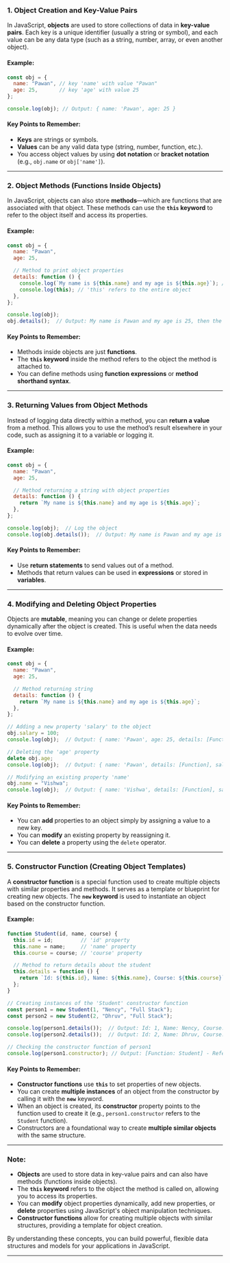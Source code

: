 ### **1. Object Creation and Key-Value Pairs**

In JavaScript, **objects** are used to store collections of data in **key-value pairs**. Each key is a unique identifier (usually a string or symbol), and each value can be any data type (such as a string, number, array, or even another object).

#### **Example:**

```javascript
const obj = {
  name: "Pawan", // key 'name' with value "Pawan"
  age: 25,       // key 'age' with value 25
};

console.log(obj); // Output: { name: 'Pawan', age: 25 }
```

#### **Key Points to Remember:**
- **Keys** are strings or symbols.
- **Values** can be any valid data type (string, number, function, etc.).
- You access object values by using **dot notation** or **bracket notation** (e.g., `obj.name` or `obj['name']`).

---

### **2. Object Methods (Functions Inside Objects)**

In JavaScript, objects can also store **methods**—which are functions that are associated with that object. These methods can use the **`this` keyword** to refer to the object itself and access its properties.

#### **Example:**

```javascript
const obj = {
  name: "Pawan",
  age: 25,

  // Method to print object properties
  details: function () {
    console.log(`My name is ${this.name} and my age is ${this.age}`); // 'this' refers to the object
    console.log(this); // 'this' refers to the entire object
  },
};

console.log(obj);
obj.details();  // Output: My name is Pawan and my age is 25, then the entire object
```

#### **Key Points to Remember:**
- Methods inside objects are just **functions**.
- The **`this` keyword** inside the method refers to the object the method is attached to.
- You can define methods using **function expressions** or **method shorthand syntax**.

---

### **3. Returning Values from Object Methods**

Instead of logging data directly within a method, you can **return a value** from a method. This allows you to use the method’s result elsewhere in your code, such as assigning it to a variable or logging it.

#### **Example:**

```javascript
const obj = {
  name: "Pawan",
  age: 25,

  // Method returning a string with object properties
  details: function () {
    return `My name is ${this.name} and my age is ${this.age}`;
  },
};

console.log(obj);  // Log the object
console.log(obj.details());  // Output: My name is Pawan and my age is 25
```

#### **Key Points to Remember:**
- Use **return statements** to send values out of a method.
- Methods that return values can be used in **expressions** or stored in **variables**.

---

### **4. Modifying and Deleting Object Properties**

Objects are **mutable**, meaning you can change or delete properties dynamically after the object is created. This is useful when the data needs to evolve over time.

#### **Example:**

```javascript
const obj = {
  name: "Pawan",
  age: 25,

  // Method returning string
  details: function () {
    return `My name is ${this.name} and my age is ${this.age}`;
  },
};

// Adding a new property 'salary' to the object
obj.salary = 100;
console.log(obj);  // Output: { name: 'Pawan', age: 25, details: [Function], salary: 100 }

// Deleting the 'age' property
delete obj.age;
console.log(obj);  // Output: { name: 'Pawan', details: [Function], salary: 100 }

// Modifying an existing property 'name'
obj.name = "Vishwa";
console.log(obj);  // Output: { name: 'Vishwa', details: [Function], salary: 100 }
```

#### **Key Points to Remember:**
- You can **add** properties to an object simply by assigning a value to a new key.
- You can **modify** an existing property by reassigning it.
- You can **delete** a property using the `delete` operator.

---

### **5. Constructor Function (Creating Object Templates)**

A **constructor function** is a special function used to create multiple objects with similar properties and methods. It serves as a template or blueprint for creating new objects. The **`new` keyword** is used to instantiate an object based on the constructor function.

#### **Example:**

```javascript
function Student(id, name, course) {
  this.id = id;         // 'id' property
  this.name = name;     // 'name' property
  this.course = course; // 'course' property

  // Method to return details about the student
  this.details = function () {
    return `Id: ${this.id}, Name: ${this.name}, Course: ${this.course}`;
  };
}

// Creating instances of the 'Student' constructor function
const person1 = new Student(1, "Nency", "Full Stack");
const person2 = new Student(2, "Dhruv", "Full Stack");

console.log(person1.details());  // Output: Id: 1, Name: Nency, Course: Full Stack
console.log(person2.details());  // Output: Id: 2, Name: Dhruv, Course: Full Stack

// Checking the constructor function of person1
console.log(person1.constructor); // Output: [Function: Student] - Reference to the Student constructor
```

#### **Key Points to Remember:**
- **Constructor functions** use **`this`** to set properties of new objects.
- You can create **multiple instances** of an object from the constructor by calling it with the **`new`** keyword.
- When an object is created, its **constructor** property points to the function used to create it (e.g., `person1.constructor` refers to the `Student` function).
- Constructors are a foundational way to create **multiple similar objects** with the same structure.

---

### **Note:**

- **Objects** are used to store data in key-value pairs and can also have methods (functions inside objects).
- The **`this` keyword** refers to the object the method is called on, allowing you to access its properties.
- You can **modify** object properties dynamically, add new properties, or **delete** properties using JavaScript's object manipulation techniques.
- **Constructor functions** allow for creating multiple objects with similar structures, providing a template for object creation.

By understanding these concepts, you can build powerful, flexible data structures and models for your applications in JavaScript.

---
